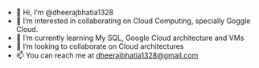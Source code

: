 - 👋 Hi, I’m @dheerajbhatia1328
- 👀 I’m interested in collaborating on Cloud Computing, specially Goggle Cloud.
- 🌱 I’m currently learning My SQL, Google Cloud architecture and VMs
- 💞️ I’m looking to collaborate on Cloud architectures
- 📫 You can reach me at dheerajbhatia1328@gmail.com

<!---
dheerajbhatia1328/dheerajbhatia1328 is a ✨ special ✨ repository because its `README.md` (this file) appears on your GitHub profile.
You can click the Preview link to take a look at your changes.
--->
